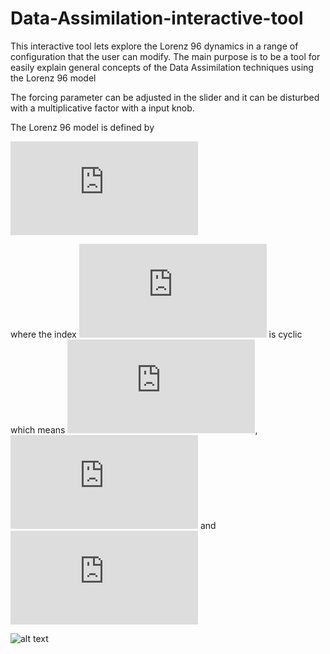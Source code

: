 # Data-Assimilation-interactive-tool
This interactive tool lets explore the Lorenz 96 dynamics in a range of configuration that the user can modify. The main purpose is to be a tool for easily explain general concepts of the Data Assimilation techniques using the Lorenz 96 model

The forcing parameter can be adjusted in the slider and it can be disturbed with a multiplicative factor with a input knob.

The Lorenz 96 model is defined by

![img](http://latex.codecogs.com/svg.latex?%5Cfrac%7Bdx_i%7D%7Bdt%7D%3D%28x_%7Bi%2B1%7D-x_%7Bi-2%7D%29x_%7Bi-1%7D-x_i%2BF)


where the index  ![img](http://latex.codecogs.com/svg.latex?i) is cyclic which means ![img](http://latex.codecogs.com/svg.latex?x_%7B-1%7D%3Dx_%7Bn-1%7D), ![img](http://latex.codecogs.com/svg.latex?x_%7B0%7D%3Dx_%7Bn%7D)   and   ![img](http://latex.codecogs.com/svg.latex?x_%7Bn%2B1%7D%3Dx_%7B1%7D)

![alt text](https://github.com/ayarceb/Data-Assimilation-interactive-tool/front.png?raw=true)
